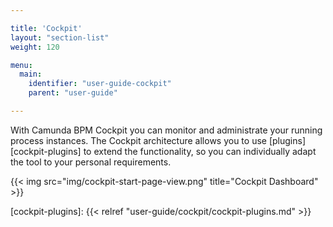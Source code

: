 ```yaml
---

title: 'Cockpit'
layout: "section-list"
weight: 120

menu:
  main:
    identifier: "user-guide-cockpit"
    parent: "user-guide"

---
```



With Camunda BPM Cockpit you can monitor and administrate your running process instances.
The Cockpit architecture allows you to use [plugins][cockpit-plugins] to extend the functionality, so you can individually adapt the tool to your personal requirements.

{{< img src="img/cockpit-start-page-view.png" title="Cockpit Dashboard" >}}


[cockpit-plugins]: {{< relref "user-guide/cockpit/cockpit-plugins.md" >}}
